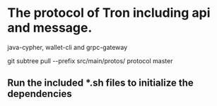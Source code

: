 # The protocol of Tron including api and message.

java-cypher, wallet-cli and grpc-gateway

git subtree pull --prefix src/main/protos/ protocol master

## Run the included *.sh files to initialize the dependencies

